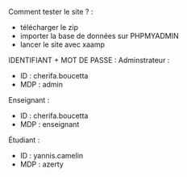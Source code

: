 Comment tester le site ? : 
  - télécharger le zip
  - importer la base de données sur PHPMYADMIN
  - lancer le site avec xaamp


IDENTIFIANT + MOT DE PASSE :
Adminstrateur : 
  - ID : cherifa.boucetta
  - MDP : admin

Enseignant : 
  - ID : cherifa.boucetta
  - MDP : enseignant

Étudiant : 
  - ID : yannis.camelin
  - MDP : azerty
